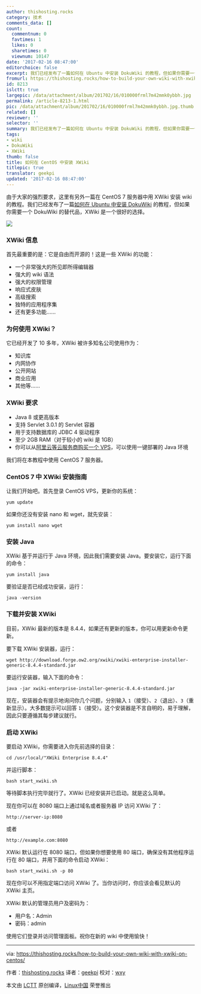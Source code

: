 ```yaml
---
author: thishosting.rocks
category: 技术
comments_data: []
count:
  commentnum: 0
  favtimes: 1
  likes: 0
  sharetimes: 0
  viewnum: 10147
date: '2017-02-16 08:47:00'
editorchoice: false
excerpt: 我们已经发布了一篇如何在 Ubuntu 中安装 DokuWiki 的教程，但如果你需要一个 DokuWiki 的替代品，XWiki 是一个很好的选择。
fromurl: https://thishosting.rocks/how-to-build-your-own-wiki-with-xwiki-on-centos/
id: 8213
islctt: true
largepic: /data/attachment/album/201702/16/010000frml7m42mmk0ybbh.jpg
permalink: /article-8213-1.html
pic: /data/attachment/album/201702/16/010000frml7m42mmk0ybbh.jpg.thumb.jpg
related: []
reviewer: ''
selector: ''
summary: 我们已经发布了一篇如何在 Ubuntu 中安装 DokuWiki 的教程，但如果你需要一个 DokuWiki 的替代品，XWiki 是一个很好的选择。
tags:
- wiki
- DokuWiki
- XWiki
thumb: false
title: 如何在 CentOS 中安装 XWiki
titlepic: true
translator: geekpi
updated: '2017-02-16 08:47:00'
---
```


由于大家的强烈要求，这里有另外一篇在 CentOS 7 服务器中用 XWiki 安装 wiki 的教程。我们已经发布了一篇[如何在 Ubuntu 中安装 DokuWiki](/article-8178-1.html) 的教程，但如果你需要一个 DokuWiki 的替代品，XWiki 是一个很好的选择。


![](/data/attachment/album/201702/16/010000frml7m42mmk0ybbh.jpg)


### XWiki 信息


首先最重要的是：它是自由而开源的！这是一些 XWiki 的功能：


* 一个非常强大的所见即所得编辑器
* 强大的 wiki 语法
* 强大的权限管理
* 响应式皮肤
* 高级搜索
* 独特的应用程序集
* 还有更多功能……


### 为何使用 XWiki？


它已经开发了 10 多年，XWiki 被许多知名公司使用作为：


* 知识库
* 内网协作
* 公开网站
* 商业应用
* 其他等……


### XWiki 要求


* Java 8 或更高版本
* 支持 Servlet 3.0.1 的 Servlet 容器
* 用于支持数据库的 JDBC 4 驱动程序
* 至少 2GB RAM（对于较小的 wiki 是 1GB）
* 你可以从[阿里云等云服务商购买一个 VPS](http://click.aliyun.com/m/9815/)，可以使用一键部署的 Java 环境


我们将在本教程中使用 CentOS 7 服务器。


### CentOS 7 中 XWiki 安装指南


让我们开始吧。首先登录 CentOS VPS，更新你的系统：



```
yum update

```

如果你还没有安装 nano 和 wget，就先安装：



```
yum install nano wget

```

### 安装 Java


XWiki 基于并运行于 Java 环境，因此我们需要安装 Java。要安装它，运行下面的命令：



```
yum install java

```

要验证是否已经成功安装，运行：



```
java -version

```

### 下载并安装 XWiki


目前，XWiki 最新的版本是 8.4.4，如果还有更新的版本，你可以用更新命令更新。


要下载 XWiki 安装器，运行：



```
wget http://download.forge.ow2.org/xwiki/xwiki-enterprise-installer-generic-8.4.4-standard.jar

```

要运行安装器，输入下面的命令：



```
java -jar xwiki-enterprise-installer-generic-8.4.4-standard.jar

```

现在，安装器会有提示地询问你几个问题，分别输入 `1`（接受）、`2`（退出）、`3`（重新显示）。大多数提示可以回答 `1`（接受）。这个安装器是不言自明的，易于理解，因此只要遵循其每步建议就行。


### 启动 XWiki


要启动 XWiki，你需要进入你先前选择的目录：



```
cd /usr/local/"XWiki Enterprise 8.4.4"

```

并运行脚本：



```
bash start_xwiki.sh

```

等待脚本执行完毕就行了。XWiki 已经安装并已启动。就是这么简单。


现在你可以在 8080 端口上通过域名或者服务器 IP 访问 XWiki 了：



```
http://server-ip:8080

```

或者



```
http://example.com:8080

```

XWiki 默认运行在 8080 端口，但如果你想要使用 80 端口，确保没有其他程序运行在 80 端口，并用下面的命令启动 XWiki：



```
bash start_xwiki.sh -p 80

```

现在你可以不用指定端口访问 XWiki 了。当你访问时，你应该会看见默认的 XWiki 主页。


XWiki 默认的管理员用户及密码为：


* 用户名：Admin
* 密码：admin


使用它们登录并访问管理面板。祝你在新的 wiki 中使用愉快！




---


via: <https://thishosting.rocks/how-to-build-your-own-wiki-with-xwiki-on-centos/>


作者：[thishosting.rocks](https://thishosting.rocks) 译者：[geekpi](https://github.com/geekpi) 校对：[wxy](https://github.com/wxy)


本文由 [LCTT](https://github.com/LCTT/TranslateProject) 原创编译，[Linux中国](https://linux.cn/) 荣誉推出